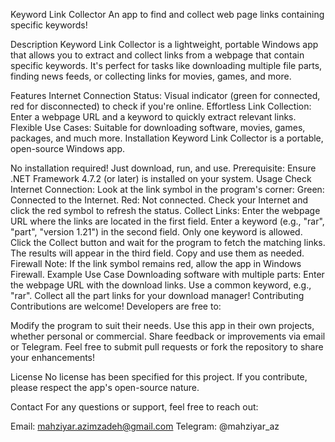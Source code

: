 Keyword Link Collector
An app to find and collect web page links containing specific keywords!

Description
Keyword Link Collector is a lightweight, portable Windows app that allows you to extract and collect links from a webpage that contain specific keywords. It's perfect for tasks like downloading multiple file parts, finding news feeds, or collecting links for movies, games, and more.

Features
Internet Connection Status: Visual indicator (green for connected, red for disconnected) to check if you're online.
Effortless Link Collection: Enter a webpage URL and a keyword to quickly extract relevant links.
Flexible Use Cases: Suitable for downloading software, movies, games, packages, and much more.
Installation
Keyword Link Collector is a portable, open-source Windows app.

No installation required! Just download, run, and use.
Prerequisite: Ensure .NET Framework 4.7.2 (or later) is installed on your system.
Usage
Check Internet Connection:
Look at the link symbol in the program's corner:
Green: Connected to the Internet.
Red: Not connected. Check your Internet and click the red symbol to refresh the status.
Collect Links:
Enter the webpage URL where the links are located in the first field.
Enter a keyword (e.g., "rar", "part", "version 1.21") in the second field. Only one keyword is allowed.
Click the Collect button and wait for the program to fetch the matching links.
The results will appear in the third field. Copy and use them as needed.
Firewall Note: If the link symbol remains red, allow the app in Windows Firewall.
Example Use Case
Downloading software with multiple parts:
Enter the webpage URL with the download links.
Use a common keyword, e.g., "rar".
Collect all the part links for your download manager!
Contributing
Contributions are welcome! Developers are free to:

Modify the program to suit their needs.
Use this app in their own projects, whether personal or commercial.
Share feedback or improvements via email or Telegram.
Feel free to submit pull requests or fork the repository to share your enhancements!

License
No license has been specified for this project. If you contribute, please respect the app's open-source nature.

Contact
For any questions or support, feel free to reach out:

Email: mahziyar.azimzadeh@gmail.com
Telegram: @mahziyar_az
